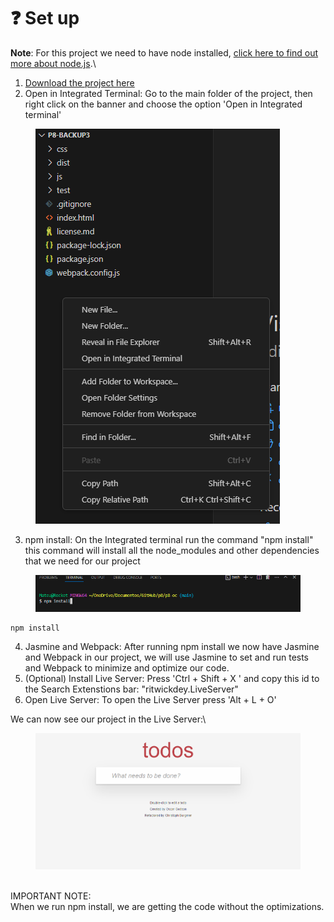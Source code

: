 # ❓ Set up

**Note**: For this project we need to have node installed, [click here to find out more about node.js](https://nodejs.org/en).\


1. &#x20;[Download the project here](https://s3-eu-west-1.amazonaws.com/static.oc-static.com/prod/courses/files/project-8-frontend/todo-list-project.zip)
2. Open in Integrated Terminal: Go to the main folder of the project, then right click on the banner and choose the option 'Open in Integrated terminal'

<figure><img src="../.gitbook/assets/image (7).png" alt=""><figcaption></figcaption></figure>

3. npm install: On the Integrated terminal run the command "npm install" this command will install all the node\_modules and other dependencies that we need for our project

<figure><img src="../.gitbook/assets/image (8).png" alt=""><figcaption></figcaption></figure>

```
npm install
```

4. Jasmine and Webpack: After running npm install we now have Jasmine and Webpack in our project, we will use Jasmine to set and run tests and Webpack to minimize and optimize our code.
5. (Optional) Install Live Server: Press 'Ctrl + Shift + X ' and copy this id to the Search Extenstions bar: "ritwickdey.LiveServer"
6. Open Live Server: To open the Live Server press 'Alt + L + O'

We can now see our project in the Live Server:\


<figure><img src="../.gitbook/assets/image (9).png" alt=""><figcaption></figcaption></figure>

\
IMPORTANT NOTE:\
When we run npm install, we are getting the code without the optimizations.
